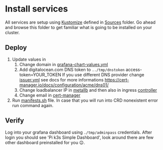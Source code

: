 # Install services

All services are setup using [Kustomize](https://github.com/kubernetes-sigs/kustomize) defined in [Sources](https://github.com/Cloud-Native-Thermostat/Guide/blob/master/Sources) folder. Go ahead and browse this folder to get familiar what is going to be installed on your cluster.

## Deploy

1. Update values in
   1. Change domain in [grafana-chart-values.yml](https://github.com/Cloud-Native-Thermostat/Guide/blob/master/Sources/monitoring-system/grafana/grafana-chart-values.yml)
   2. Add digitalocean.com DNS token to `../tmp/dnstoken`
        access-token=YOUR_TOKEN
      If you use different DNS provider change [issuer.yml](https://github.com/Cloud-Native-Thermostat/Guide/blob/master/Sources/cert-manager/issuer.yml) see docs for more informations https://cert-manager.io/docs/configuration/acme/dns01/
   3. Change loadbalancer IP in [metallb](https://github.com/Cloud-Native-Thermostat/Guide/blob/master/Sources/metallb-system/configs/config) and then also in ingress [controller](https://github.com/Cloud-Native-Thermostat/Guide/blob/master/Sources/ingress-nginx/kustomization.yml)
   4. Change email in [cert-manager](https://github.com/Cloud-Native-Thermostat/Guide/blob/master/Sources/cert-manager/issuer.yml)
2. Run [manifests.sh](https://github.com/Cloud-Native-Thermostat/Guide/blob/master/manifests.sh) file. In case that you will run into CRD nonexistent error run command again. 

## Verify

Log into your grafana dashboard using `./tmp/adminpass` credentials. After login you should see 'Pi k3s Simple Dashboard', look around there are few other dashboard preinstalled for you 😉.
